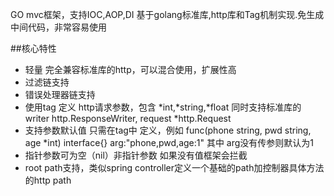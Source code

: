 GO mvc框架，支持IOC,AOP,DI 基于golang标准库,http库和Tag机制实现.免生成中间代码，非常容易使用

##核心特性
* 轻量 完全兼容标准库的http，可以混合使用，扩展性高
* 过滤链支持
* 错误处理器链支持
* 使用tag 定义 http请求参数，包含 *int,*string,*float 同时支持标准库的 writer http.ResponseWriter, request *http.Request
* 支持参数默认值 只需在tag中 定义，例如 func(phone string, pwd string, age *int) interface{} arg:"phone,pwd,age:1"  其中 arg没有传参则默认为1
* 指针参数可为空（nil）非指针参数 如果没有值框架会拦截
* root path支持，类似spring controller定义一个基础的path加控制器具体方法的http path